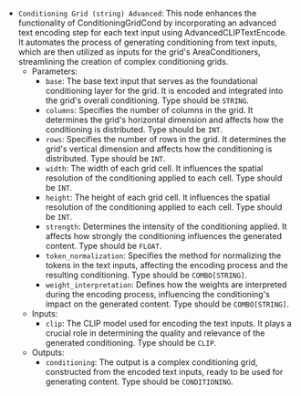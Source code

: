 - `Conditioning Grid (string) Advanced`: This node enhances the functionality of ConditioningGridCond by incorporating an advanced text encoding step for each text input using AdvancedCLIPTextEncode. It automates the process of generating conditioning from text inputs, which are then utilized as inputs for the grid's AreaConditioners, streamlining the creation of complex conditioning grids.
    - Parameters:
        - `base`: The base text input that serves as the foundational conditioning layer for the grid. It is encoded and integrated into the grid's overall conditioning. Type should be `STRING`.
        - `columns`: Specifies the number of columns in the grid. It determines the grid's horizontal dimension and affects how the conditioning is distributed. Type should be `INT`.
        - `rows`: Specifies the number of rows in the grid. It determines the grid's vertical dimension and affects how the conditioning is distributed. Type should be `INT`.
        - `width`: The width of each grid cell. It influences the spatial resolution of the conditioning applied to each cell. Type should be `INT`.
        - `height`: The height of each grid cell. It influences the spatial resolution of the conditioning applied to each cell. Type should be `INT`.
        - `strength`: Determines the intensity of the conditioning applied. It affects how strongly the conditioning influences the generated content. Type should be `FLOAT`.
        - `token_normalization`: Specifies the method for normalizing the tokens in the text inputs, affecting the encoding process and the resulting conditioning. Type should be `COMBO[STRING]`.
        - `weight_interpretation`: Defines how the weights are interpreted during the encoding process, influencing the conditioning's impact on the generated content. Type should be `COMBO[STRING]`.
    - Inputs:
        - `clip`: The CLIP model used for encoding the text inputs. It plays a crucial role in determining the quality and relevance of the generated conditioning. Type should be `CLIP`.
    - Outputs:
        - `conditioning`: The output is a complex conditioning grid, constructed from the encoded text inputs, ready to be used for generating content. Type should be `CONDITIONING`.
